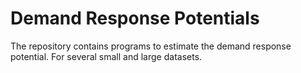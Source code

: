 # Demand Response Potentials

The repository contains programs to estimate the demand response potential.
For several small and large datasets.

